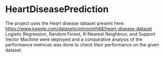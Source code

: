 # HeartDiseasePrediction
The project uses the Heart disease dataset present here: https://www.kaggle.com/datasets/johnsmith88/heart-disease-dataset                          
Logistic Regression, Random Forest, K-Nearest Neighbour, and Support Vector Machine were deployed and a comparative analysis of the performance metrices was done to check their performance on the given dataset.
